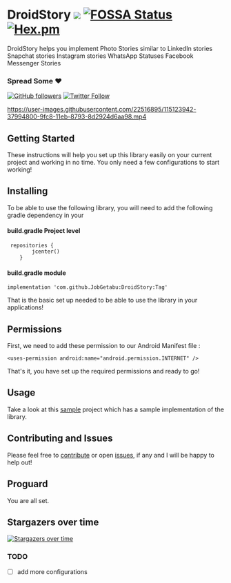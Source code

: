 # DroidStory  [![](https://jitpack.io/v/JobGetabu/DroidStory.svg)](https://jitpack.io/#JobGetabu/DroidStory) [![FOSSA Status](https://app.fossa.io/api/projects/git%2Bgithub.com%2FJobGetabu%2FDroidNet.svg?type=shield)](https://app.fossa.io/projects/git%2Bgithub.com%2FJobGetabu%2FDroidNet?ref=badge_shield)  [![Hex.pm](https://img.shields.io/hexpm/l/plug.svg)](LICENSE.md)

DroidStory helps you implement Photo Stories similar to LinkedIn stories Snapchat stories Instagram stories WhatsApp Statuses Facebook Messenger Stories

### Spread Some :heart:
[![GitHub followers](https://img.shields.io/github/followers/JobGetabu.svg?style=social&label=Follow)](https://github.com/JobGetabu)  [![Twitter Follow](https://img.shields.io/twitter/follow/job_getabu.svg?style=social)](https://twitter.com/job_getabu)

https://user-images.githubusercontent.com/22516895/115123942-37994800-9fc8-11eb-8793-8d2924d6aa98.mp4

## Getting Started

These instructions will help you set up this library easily on your current project and working in no time. You only need a few configurations to start working!

## Installing

To be able to use the following library, you will need to add the following gradle dependency in your
#### build.gradle Project level

```
 repositories {
        jcenter()
    }
```

#### build.gradle  module

```
implementation 'com.github.JobGetabu:DroidStory:Tag'
```
That is the basic set up needed to be able to use the library in your applications!

## Permissions

First, we need to add these permission to our Android Manifest file :

```
<uses-permission android:name="android.permission.INTERNET" />
```

That's it, you have set up the required permissions and ready to go!

## Usage


Take a look at this [sample](https://github.com/JobGetabu/DroidStory/tree/main/app) project which has a sample implementation of the library.

## Contributing and Issues

Please feel free to [contribute](https://github.com/JobGetabu/DroidStory/settings/collaboration) or open [issues](https://github.com/JobGetabu/DroidStory/issues), if any and I will be happy to help out!

## Proguard

You are all set.

## Stargazers over time

[![Stargazers over time](https://starchart.cc/JobGetabu/DroidStory.svg)](https://starchart.cc/JobGetabu/DroidStory)


### TODO
- [ ] add more configurations
